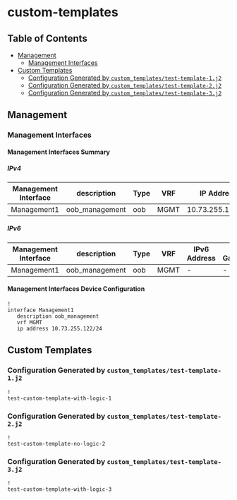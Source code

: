 # custom-templates

## Table of Contents

- [Management](#management)
  - [Management Interfaces](#management-interfaces)
- [Custom Templates](#custom-templates)
  - [Configuration Generated by `custom_templates/test-template-1.j2`](#configuration-generated-by-custom_templatestest-template-1j2)
  - [Configuration Generated by `custom_templates/test-template-2.j2`](#configuration-generated-by-custom_templatestest-template-2j2)
  - [Configuration Generated by `custom_templates/test-template-3.j2`](#configuration-generated-by-custom_templatestest-template-3j2)

## Management

### Management Interfaces

#### Management Interfaces Summary

##### IPv4

| Management Interface | description | Type | VRF | IP Address | Gateway |
| -------------------- | ----------- | ---- | --- | ---------- | ------- |
| Management1 | oob_management | oob | MGMT | 10.73.255.122/24 | 10.73.255.2 |

##### IPv6

| Management Interface | description | Type | VRF | IPv6 Address | IPv6 Gateway |
| -------------------- | ----------- | ---- | --- | ------------ | ------------ |
| Management1 | oob_management | oob | MGMT | - | - |

#### Management Interfaces Device Configuration

```eos
!
interface Management1
   description oob_management
   vrf MGMT
   ip address 10.73.255.122/24
```

## Custom Templates

### Configuration Generated by `custom_templates/test-template-1.j2`

```eos
!
test-custom-template-with-logic-1

```

### Configuration Generated by `custom_templates/test-template-2.j2`

```eos
!
test-custom-template-no-logic-2
```

### Configuration Generated by `custom_templates/test-template-3.j2`

```eos
!
test-custom-template-with-logic-3

```
